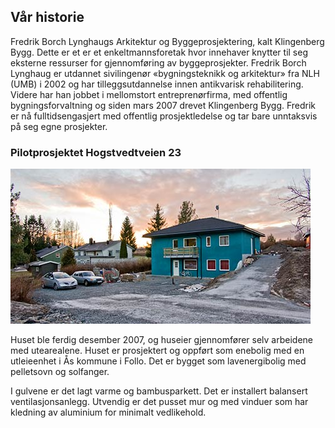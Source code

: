## Vår historie
Fredrik Borch Lynghaugs Arkitektur og Byggeprosjektering, kalt Klingenberg Bygg. Dette er et er et enkeltmannsforetak hvor innehaver knytter til seg eksterne ressurser for gjennomføring av byggeprosjekter. Fredrik Borch Lynghaug er utdannet sivilingenør «bygningsteknikk og arkitektur» fra NLH (UMB) i 2002 og har tilleggsutdannelse innen antikvarisk rehabilitering. Videre har han jobbet i mellomstort entreprenørfirma, med offentlig bygningsforvaltning og siden mars 2007 drevet Klingenberg Bygg. Fredrik er nå fulltidsengasjert med offentlig prosjektledelse og tar bare unntaksvis på seg egne prosjekter. 


### Pilotprosjektet Hogstvedtveien 23
![hogstvedt veien](/assets/images/hogstvedtveien.jpg)

Huset ble ferdig desember 2007, og huseier gjennomfører selv arbeidene med utearealene.
Huset er prosjektert og oppført som enebolig med en utleieenhet i Ås kommune i Follo. Det er bygget som lavenergibolig med pelletsovn og solfanger.

I gulvene er det lagt varme og bambusparkett. Det er installert balansert ventilasjonsanlegg. Utvendig er det pusset mur og med vinduer som har kledning av aluminium for minimalt vedlikehold.
